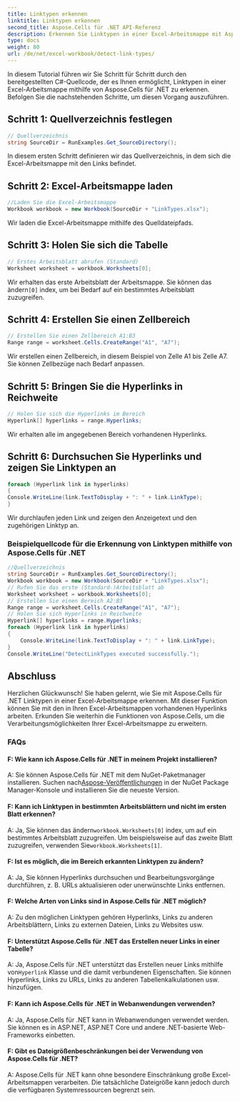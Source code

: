 ```yaml
---
title: Linktypen erkennen
linktitle: Linktypen erkennen
second_title: Aspose.Cells für .NET API-Referenz
description: Erkennen Sie Linktypen in einer Excel-Arbeitsmappe mit Aspose.Cells für .NET.
type: docs
weight: 80
url: /de/net/excel-workbook/detect-link-types/
---
```

In diesem Tutorial führen wir Sie Schritt für Schritt durch den bereitgestellten C#-Quellcode, der es Ihnen ermöglicht, Linktypen in einer Excel-Arbeitsmappe mithilfe von Aspose.Cells für .NET zu erkennen. Befolgen Sie die nachstehenden Schritte, um diesen Vorgang auszuführen.

## Schritt 1: Quellverzeichnis festlegen

```csharp
// Quellverzeichnis
string SourceDir = RunExamples.Get_SourceDirectory();
```

In diesem ersten Schritt definieren wir das Quellverzeichnis, in dem sich die Excel-Arbeitsmappe mit den Links befindet.

## Schritt 2: Excel-Arbeitsmappe laden

```csharp
//Laden Sie die Excel-Arbeitsmappe
Workbook workbook = new Workbook(SourceDir + "LinkTypes.xlsx");
```

Wir laden die Excel-Arbeitsmappe mithilfe des Quelldateipfads.

## Schritt 3: Holen Sie sich die Tabelle

```csharp
// Erstes Arbeitsblatt abrufen (Standard)
Worksheet worksheet = workbook.Worksheets[0];
```

 Wir erhalten das erste Arbeitsblatt der Arbeitsmappe. Sie können das ändern`[0]` index, um bei Bedarf auf ein bestimmtes Arbeitsblatt zuzugreifen.

## Schritt 4: Erstellen Sie einen Zellbereich

```csharp
// Erstellen Sie einen Zellbereich A1:B3
Range range = worksheet.Cells.CreateRange("A1", "A7");
```

Wir erstellen einen Zellbereich, in diesem Beispiel von Zelle A1 bis Zelle A7. Sie können Zellbezüge nach Bedarf anpassen.

## Schritt 5: Bringen Sie die Hyperlinks in Reichweite

```csharp
// Holen Sie sich die Hyperlinks im Bereich
Hyperlink[] hyperlinks = range.Hyperlinks;
```

Wir erhalten alle im angegebenen Bereich vorhandenen Hyperlinks.

## Schritt 6: Durchsuchen Sie Hyperlinks und zeigen Sie Linktypen an

```csharp
foreach (Hyperlink link in hyperlinks)
{
Console.WriteLine(link.TextToDisplay + ": " + link.LinkType);
}
```

Wir durchlaufen jeden Link und zeigen den Anzeigetext und den zugehörigen Linktyp an.

### Beispielquellcode für die Erkennung von Linktypen mithilfe von Aspose.Cells für .NET 
```csharp
//Quellverzeichnis
string SourceDir = RunExamples.Get_SourceDirectory();
Workbook workbook = new Workbook(SourceDir + "LinkTypes.xlsx");
// Rufen Sie das erste (Standard-)Arbeitsblatt ab
Worksheet worksheet = workbook.Worksheets[0];
// Erstellen Sie einen Bereich A2:B3
Range range = worksheet.Cells.CreateRange("A1", "A7");
// Holen Sie sich Hyperlinks in Reichweite
Hyperlink[] hyperlinks = range.Hyperlinks;
foreach (Hyperlink link in hyperlinks)
{
	Console.WriteLine(link.TextToDisplay + ": " + link.LinkType);
}
Console.WriteLine("DetectLinkTypes executed successfully.");
```

## Abschluss

Herzlichen Glückwunsch! Sie haben gelernt, wie Sie mit Aspose.Cells für .NET Linktypen in einer Excel-Arbeitsmappe erkennen. Mit dieser Funktion können Sie mit den in Ihren Excel-Arbeitsmappen vorhandenen Hyperlinks arbeiten. Erkunden Sie weiterhin die Funktionen von Aspose.Cells, um die Verarbeitungsmöglichkeiten Ihrer Excel-Arbeitsmappe zu erweitern.

### FAQs

#### F: Wie kann ich Aspose.Cells für .NET in meinem Projekt installieren?

 A: Sie können Aspose.Cells für .NET mit dem NuGet-Paketmanager installieren. Suchen nach[Aspose-Veröffentlichungen](https://releases.aspose.com/cells/net) in der NuGet Package Manager-Konsole und installieren Sie die neueste Version.

#### F: Kann ich Linktypen in bestimmten Arbeitsblättern und nicht im ersten Blatt erkennen?

 A: Ja, Sie können das ändern`workbook.Worksheets[0]` index, um auf ein bestimmtes Arbeitsblatt zuzugreifen. Um beispielsweise auf das zweite Blatt zuzugreifen, verwenden Sie`workbook.Worksheets[1]`.

#### F: Ist es möglich, die im Bereich erkannten Linktypen zu ändern?

A: Ja, Sie können Hyperlinks durchsuchen und Bearbeitungsvorgänge durchführen, z. B. URLs aktualisieren oder unerwünschte Links entfernen.

#### F: Welche Arten von Links sind in Aspose.Cells für .NET möglich?

A: Zu den möglichen Linktypen gehören Hyperlinks, Links zu anderen Arbeitsblättern, Links zu externen Dateien, Links zu Websites usw.

#### F: Unterstützt Aspose.Cells für .NET das Erstellen neuer Links in einer Tabelle?

 A: Ja, Aspose.Cells für .NET unterstützt das Erstellen neuer Links mithilfe von`Hyperlink` Klasse und die damit verbundenen Eigenschaften. Sie können Hyperlinks, Links zu URLs, Links zu anderen Tabellenkalkulationen usw. hinzufügen.

#### F: Kann ich Aspose.Cells für .NET in Webanwendungen verwenden?

A: Ja, Aspose.Cells für .NET kann in Webanwendungen verwendet werden. Sie können es in ASP.NET, ASP.NET Core und andere .NET-basierte Web-Frameworks einbetten.

#### F: Gibt es Dateigrößenbeschränkungen bei der Verwendung von Aspose.Cells für .NET?

A: Aspose.Cells für .NET kann ohne besondere Einschränkung große Excel-Arbeitsmappen verarbeiten. Die tatsächliche Dateigröße kann jedoch durch die verfügbaren Systemressourcen begrenzt sein.